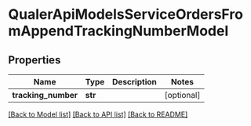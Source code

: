 # QualerApiModelsServiceOrdersFromAppendTrackingNumberModel

## Properties
Name | Type | Description | Notes
------------ | ------------- | ------------- | -------------
**tracking_number** | **str** |  | [optional] 

[[Back to Model list]](../README.md#documentation-for-models) [[Back to API list]](../README.md#documentation-for-api-endpoints) [[Back to README]](../README.md)


